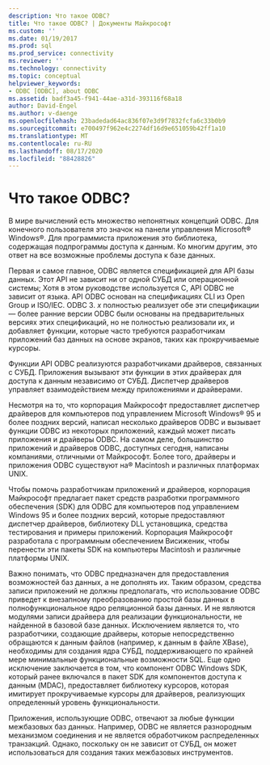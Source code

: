 ```yaml
---
description: Что такое ODBC?
title: Что такое ODBC? | Документы Майкрософт
ms.custom: ''
ms.date: 01/19/2017
ms.prod: sql
ms.prod_service: connectivity
ms.reviewer: ''
ms.technology: connectivity
ms.topic: conceptual
helpviewer_keywords:
- ODBC [ODBC], about ODBC
ms.assetid: badf3a45-f941-44ae-a31d-393116f68a18
author: David-Engel
ms.author: v-daenge
ms.openlocfilehash: 23badedad64ac836f07e3d9f7832fcfa6c33b0b9
ms.sourcegitcommit: e700497f962e4c2274df16d9e651059b42ff1a10
ms.translationtype: MT
ms.contentlocale: ru-RU
ms.lasthandoff: 08/17/2020
ms.locfileid: "88428826"
---
```

# <a name="what-is-odbc"></a>Что такое ODBC?
В мире вычислений есть множество непонятных концепций ODBC. Для конечного пользователя это значок на панели управления Microsoft® Windows®. Для программиста приложения это библиотека, содержащая подпрограммы доступа к данным. Ко многим другим, это ответ на все возможные проблемы доступа к базе данных.  
  
 Первая и самое главное, ODBC является спецификацией для API базы данных. Этот API не зависит ни от одной СУБД или операционной системы; Хотя в этом руководстве используется C, API ODBC не зависит от языка. API ODBC основан на спецификациях CLI из Open Group и ISO/IEC. ODBC 3. *x* полностью реализует обе эти спецификации — более ранние версии ODBC были основаны на предварительных версиях этих спецификаций, но не полностью реализовали их, и добавляет функции, которые часто требуются разработчикам приложений баз данных на основе экранов, таких как прокручиваемые курсоры.  
  
 Функции API ODBC реализуются разработчиками драйверов, связанных с СУБД. Приложения вызывают эти функции в этих драйверах для доступа к данным независимо от СУБД. Диспетчер драйверов управляет взаимодействием между приложениями и драйверами.  
  
 Несмотря на то, что корпорация Майкрософт предоставляет диспетчер драйверов для компьютеров под управлением Microsoft Windows® 95 и более поздних версий, написал несколько драйверов ODBC и вызывает функции ODBC из некоторых приложений, каждый может писать приложения и драйверы ODBC. На самом деле, большинство приложений и драйверов ODBC, доступных сегодня, написаны компаниями, отличными от Майкрософт. Более того, драйверы и приложения ODBC существуют на® Macintosh и различных платформах UNIX.  
  
 Чтобы помочь разработчикам приложений и драйверов, корпорация Майкрософт предлагает пакет средств разработки программного обеспечения (SDK) для ODBC для компьютеров под управлением Windows 95 и более поздних версий, которые предоставляют диспетчер драйверов, библиотеку DLL установщика, средства тестирования и примеры приложений. Корпорация Майкрософт разработала с программным обеспечением Висиженик, чтобы перенести эти пакеты SDK на компьютеры Macintosh и различные платформы UNIX.  
  
 Важно понимать, что ODBC предназначен для предоставления возможностей баз данных, а не дополнять их. Таким образом, средства записи приложений не должны предполагать, что использование ODBC приведет к внезапному преобразованию простой базы данных в полнофункциональное ядро реляционной базы данных. И не являются модулями записи драйвера для реализации функциональности, не найденной в базовой базе данных. Исключением является то, что разработчики, создающие драйверы, которые непосредственно обращаются к данным файлов (например, к данным в файле XBase), необходимы для создания ядра СУБД, поддерживающего по крайней мере минимальные функциональные возможности SQL. Еще одно исключение заключается в том, что компонент ODBC Windows SDK, который ранее включался в пакет SDK для компонентов доступа к данным (MDAC), предоставляет библиотеку курсоров, которая имитирует прокручиваемые курсоры для драйверов, реализующих определенный уровень функциональности.  
  
 Приложения, использующие ODBC, отвечают за любые функции межбазовых баз данных. Например, ODBC не является разнородным механизмом соединения и не является обработчиком распределенных транзакций. Однако, поскольку он не зависит от СУБД, он может использоваться для создания таких межбазовых инструментов.
